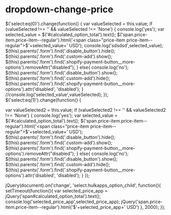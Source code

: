 # dropdown-change-price

$('select:eq(0)').change(function() {
    var valueSelected = this.value;
if (valueSelected !== '' && valueSelected !== 'None') {
console.log('yes');
var selected_value =  $('#calculated_option_total').text();	
$('span.price-item.price-item--regular').html('<span class="price-item price-item--regular">$'+selected_value+' USD</span>');
console.log('sdsdsd',selected_value);
    $(this).parents('.form').find('.disable_button').hide();
    $(this).parents('.form').find('.custom-add').show();
    $(this).parents('.form').find('.shopify-payment-button__more-options').removeAttr("disabled");
}
else{
console.log('no');
    $(this).parents('.form').find('.disable_button').show();
    $(this).parents('.form').find('.custom-add').hide();
    $(this).parents('.form').find('.shopify-payment-button__more-options').attr('disabled', 'disabled');
}
//console.log('selected_value',valueSelected);
});
$('select:eq(1)').change(function() {

 var valueSelected2 = this.value;
if (valueSelected2 !== '' && valueSelected2 !== 'None') {
console.log('yes');
var selected_value =  $('#calculated_option_total').text();	
$('span.price-item.price-item--regular').html('<span class="price-item price-item--regular">$'+selected_value+' USD</span>');
 $(this).parents('.form').find('.disable_button').hide();
 $(this).parents('.form').find('.custom-add').show();
 $(this).parents('.form').find('.shopify-payment-button__more-options').removeAttr("disabled");
}
else{
console.log('no');
 $(this).parents('.form').find('.disable_button').show();
 $(this).parents('.form').find('.custom-add').hide();
 $(this).parents('.form').find('.shopify-payment-button__more-options').attr('disabled', 'disabled');
}
});


jQuery(document).on('change', 'select.hulkapps_option_child', function(){
   setTimeout(function(){
       var selected_price_app = jQuery('span#calculated_option_total').text();
console.log('selected_price_app',selected_price_app);
  jQuery('span.price-item.price-item--regular').html('<span class="price-item price-item--regular">$'+selected_price_app+' USD</span>')
   }, 2000); 
});
   
